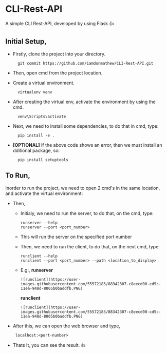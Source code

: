 # CLI-Rest-API
A simple CLI Rest-API, developed by using Flask :+1:

## Initial Setup,
- Firstly, clone the project into your directory.

        git commit https://github.com/iamdonmathew/CLI-Rest-API.git
        
- Then, open cmd from the project location.
- Create a virtual environment.

        virtualenv venv
        
- After creating the virtual env, activate the environment by using the cmd.

        venv\Scripts\activate
        
- Next, we need to install some dependencies, to do that in cmd, type:

        pip install -e .
        
- **[OPTIONAL]** If the above code shows an error, then we must install an dditional package, so:

        pip install setuptools
        


## To Run,
Inorder to run the project, we need to open 2 cmd's in the same location, and activate the virtual environment:

- Then,
  - Initialy, we need to run the server, to do that, on the cmd, type:
        
        runserver --help
        runserver --port <port_number>
        
  - This will run the server on the specified port number
  - Then, we need to run the client, to do that, on the next cmd, type:
  
        runclient --help
        runclient --port <port_number> --path <location_to_display>
       
  - E.g:,
       **runserver**
        
        ![runclient](https://user-images.githubusercontent.com/55572183/88342307-c8eecd00-cd5c-11ea-948d-8005b0baddfb.PNG)
        
       **runclient**
       
        ![runclient](https://user-images.githubusercontent.com/55572183/88342307-c8eecd00-cd5c-11ea-948d-8005b0baddfb.PNG)
  
- After this, we can open the web browser and type,
    
       localhost:<port-number>
       
- Thats It, you can see the result. :+1:
